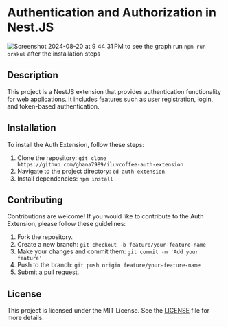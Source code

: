 
# Authentication and Authorization in Nest.JS


![Screenshot 2024-08-20 at 9 44 31 PM](https://github.com/user-attachments/assets/a5eb0b22-6aff-40e9-8cb3-0fe6bc1653b8)
to see the graph run `npm run orakul` after the installation steps

## Description

This project is a NestJS extension that provides authentication functionality for web applications. It includes features such as user registration, login, and token-based authentication.

## Installation

To install the Auth Extension, follow these steps:

1. Clone the repository: `git clone https://github.com/ghana7989/iluvcoffee-auth-extension`
2. Navigate to the project directory: `cd auth-extension`
3. Install dependencies: `npm install`

## Contributing

Contributions are welcome! If you would like to contribute to the Auth Extension, please follow these guidelines:

1. Fork the repository.
2. Create a new branch: `git checkout -b feature/your-feature-name`
3. Make your changes and commit them: `git commit -m 'Add your feature'`
4. Push to the branch: `git push origin feature/your-feature-name`
5. Submit a pull request.

## License

This project is licensed under the MIT License. See the [LICENSE](LICENSE) file for more details.
